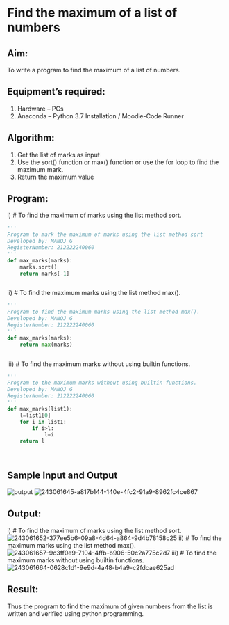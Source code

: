 # Find the maximum of a list of numbers
## Aim:
To write a program to find the maximum of a list of numbers.
## Equipment’s required:
1.	Hardware – PCs
2.	Anaconda – Python 3.7 Installation / Moodle-Code Runner
## Algorithm:
1.	Get the list of marks as input
2.	Use the sort() function or max() function or use the for loop to find the maximum mark.
3.	Return the maximum value
## Program:

i)	# To find the maximum of marks using the list method sort.
```Python
''' 
Program to mark the maximum of marks using the list method sort
Developed by: MANOJ G
RegisterNumber: 212222240060
'''
def max_marks(marks):
    marks.sort()
    return marks[-1]



```

ii)	# To find the maximum marks using the list method max().
```Python
''' 
Program to find the maximum marks using the list method max().
Developed by: MANOJ G
RegisterNumber: 212222240060
'''
def max_marks(marks):
    return max(marks)



```

iii) # To find the maximum marks without using builtin functions.
```Python
''' 
Program to the maximum marks without using builtin functions.
Developed by: MANOJ G
RegisterNumber: 212222240060
'''
def max_marks(list1):
    l=list1[0]
    for i in list1:
        if i>l:
            l=i
    return l        




```
## Sample Input and Output
![output](./img/max_marks1.jpg) 
![243061645-a817b144-140e-4fc2-91a9-8962fc4ce867](https://github.com/Danielmanoj/FindMaximum/assets/69635071/da33c2a4-e5ea-4b24-94f9-319c5e8804a5)


## Output:
i) # To find the maximum of marks using the list method sort. 
![243061652-377ee5b6-09a8-4d64-a864-9d4b78158c25](https://github.com/Danielmanoj/FindMaximum/assets/69635071/25eb7058-357d-47b4-b3fa-d8ba8c3f7379)
ii) # To find the maximum marks using the list method max(). 
![243061657-9c3ff0e9-7104-4ffb-b906-50c2a775c2d7](https://github.com/Danielmanoj/FindMaximum/assets/69635071/eacc435b-e98b-43fd-9ad1-aa2463cf9ac2)
iii) # To find the maximum marks without using builtin functions. 
![243061664-0628c1d1-9e9d-4a48-b4a9-c2fdcae625ad](https://github.com/Danielmanoj/FindMaximum/assets/69635071/64c5c595-8af6-497d-a868-10a12c71a542)


## Result:
Thus the program to find the maximum of given numbers from the list is written and verified using python programming.
